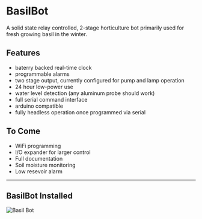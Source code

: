 # BasilBot
A solid state relay controlled, 2-stage horticulture bot primarily used for fresh growing basil in the winter.

## Features
* baterry backed real-time clock
* programmable alarms
* two stage output, currently configured for pump and lamp operation
* 24 hour low-power use
* water level detection (any aluminum probe should work)
* full serial command interface
* arduino compatible
* fully headless operation once programmed via serial

## To Come
* WiFi programming
* I/O expander for larger control
* Full documentation
* Soil moisture monitoring
* Low resevoir alarm

-- --

## BasilBot Installed
![Basil Bot][bot1]

[bot1]: https://i.imgur.com/Sxie7pb.jpg "BasilBot with front panel removed."
